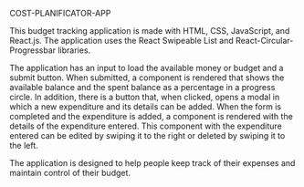 COST-PLANIFICATOR-APP

This budget tracking application is made with HTML, CSS, JavaScript, and React.js. The application uses the React Swipeable List and React-Circular-Progressbar libraries.

The application has an input to load the available money or budget and a submit button. When submitted, a component is rendered that shows the available balance and the spent balance as a percentage in a progress circle. In addition, there is a button that, when clicked, opens a modal in which a new expenditure and its details can be added. When the form is completed and the expenditure is added, a component is rendered with the details of the expenditure entered. This component with the expenditure entered can be edited by swiping it to the right or deleted by swiping it to the left.

The application is designed to help people keep track of their expenses and maintain control of their budget.
